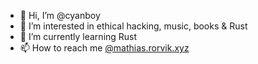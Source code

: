 - 👋 Hi, I’m @cyanboy
- 👀 I’m interested in ethical hacking, music, books & Rust
- 🌱 I’m currently learning Rust
- 📫 How to reach me [@mathias.rorvik.xyz](https://bsky.app/profile/mathias.rorvik.xyz)

<!---
cyanboy/cyanboy is a ✨ special ✨ repository because its `README.md` (this file) appears on your GitHub profile.
You can click the Preview link to take a look at your changes.
--->
